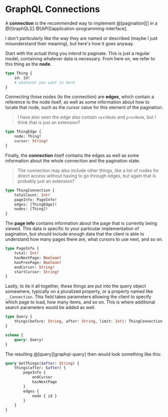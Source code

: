 # GraphQL Connections

A __connection__ is the recommended way to implement @[pagination][] in a @[GraphQL][]
@[API][application-programming-interface].

I don't particularly like the way they are named or described (maybe I just
misunderstand their meaning), but here's how it goes anyway.

Start with the actual thing you intend to paginate. This is just a regular model,
containing whatever data is necessary. From here on, we refer to this thing as
the __node__.

```graphql
type Thing {
    id: Id!
    # whatever you want in here
}
```

Connecting those nodes (to the connection) are __edges__, which contain a reference
to the node itself, as well as some information about how to locate that node, such
as the cursor value for this element of the pagination.

> I have also seen the edge also contain `nextNode` and `prevNode`, but I think that
> is just an extension?

```graphql
type ThingEdge {
    node: Thing!
    cursor: String!
}
```

Finally, the __connection__ itself contains the edges as well as some information about the
whole connection and the pagination state.

> The connection may also include other things, like a list of nodes for direct access without
> having to go through edges, but again that is probably just an extension?

```graphql
type ThingConnection {
    totalCount: Int!
    pageInfo: PageInfo!
    edges: [ThingEdge]!
    nodes: [Thing]!
}
```

The __page info__ contains information about the page that is currently being
viewed. This data is specific to your particular implementation of pagination, but should
include enough data that the client is able to understand how many pages there are, what
cursors to use next, and so on.

```graphql
type PageInfo {
    total: Int!
    hasNextPage: Boolean!
    hasPrevPage: Boolean!
    endCursor: String!
    startCursor: String!
}
```

Lastly, to tie it all together, these things are put into the query object somewhere,
typically on a pluralized property, or a property named like  `__Connection`. This
field takes parameters allowing the client to specify which page to load, how many
items, and so on. This is where additional search parameters would be added as well.

```graphql
type Query {
    things(before: String, after: String, limit: Int): ThingConnection!
}

schema {
    query: Query!
}
```

The resulting @[query][graphql-query] then would look something like this:

```graphql
query GetThings($after: String) {
    things(after: $after) {
        pageInfo {
            endCursor
            hasNextPage
        }
        edges {
            node { id }
        }
    }
}
```
